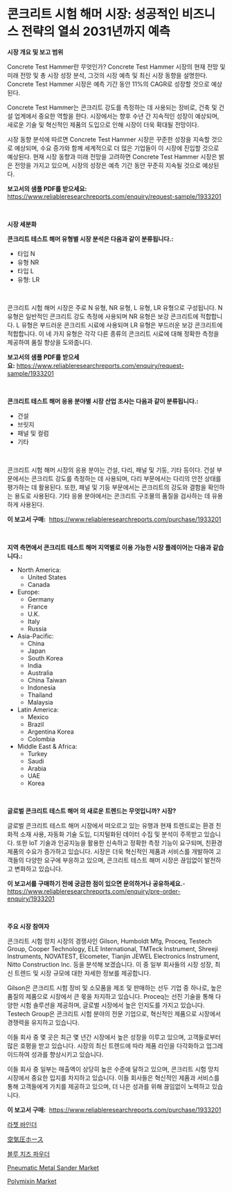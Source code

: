 <p><h1>콘크리트 시험 해머 시장: 성공적인 비즈니스 전략의 열쇠 2031년까지 예측</h1></p><p><strong>시장 개요 및 보고 범위</strong></p>
<p><p>Concrete Test Hammer란 무엇인가? Concrete Test Hammer 시장의 현재 전망 및 미래 전망 및 총 시장 성장 분석, 그것의 시장 예측 및 최신 시장 동향을 설명한다. Concrete Test Hammer 시장은 예측 기간 동안 11%의 CAGR로 성장할 것으로 예상된다.</p><p>Concrete Test Hammer는 콘크리트 강도를 측정하는 데 사용되는 장비로, 건축 및 건설 업계에서 중요한 역할을 한다. 시장에서는 향후 수년 간 지속적인 성장이 예상되며, 새로운 기술 및 혁신적인 제품의 도입으로 인해 시장이 더욱 확대될 전망이다.</p><p>시장 동향 분석에 따르면 Concrete Test Hammer 시장은 꾸준한 성장을 지속할 것으로 예상되며, 수요 증가와 함께 세계적으로 더 많은 기업들이 이 시장에 진입할 것으로 예상된다. 현재 시장 동향과 미래 전망을 고려하면 Concrete Test Hammer 시장은 밝은 전망을 가지고 있으며, 시장의 성장은 예측 기간 동안 꾸준히 지속될 것으로 예상된다.</p></p>
<p><strong>보고서의 샘플 PDF를 받으세요:</strong> <a href="https://www.reliableresearchreports.com/enquiry/request-sample/1933201">https://www.reliableresearchreports.com/enquiry/request-sample/1933201</a></p>
<p>&nbsp;</p>
<p><strong>시장 세분화</strong></p>
<p><strong>콘크리트 테스트 해머 유형별 시장 분석은 다음과 같이 분류됩니다.:</strong></p>
<p><ul><li>타입 N</li><li>유형 NR</li><li>타입 L</li><li>유형: LR</li></ul></p>
<p>&nbsp;</p>
<p><p>콘크리트 시험 해머 시장은 주로 N 유형, NR 유형, L 유형, LR 유형으로 구성됩니다. N 유형은 일반적인 콘크리트 강도 측정에 사용되며 NR 유형은 보강 콘크리트에 적합합니다. L 유형은 부드러운 콘크리트 시료에 사용되며 LR 유형은 부드러운 보강 콘크리트에 적합합니다. 이 네 가지 유형은 각각 다른 종류의 콘크리트 시료에 대해 정확한 측정을 제공하여 품질 향상을 도와줍니다.</p></p>
<p><strong>보고서의 샘플 PDF를 받으세요:</strong>&nbsp;<a href="https://www.reliableresearchreports.com/enquiry/request-sample/1933201">https://www.reliableresearchreports.com/enquiry/request-sample/1933201</a></p>
<p>&nbsp;</p>
<p><strong> 콘크리트 테스트 해머 응용 분야별 시장 산업 조사는 다음과 같이 분류됩니다.:</strong></p>
<p><ul><li>건설</li><li>브릿지</li><li>패널 및 컬럼</li><li>기타</li></ul></p>
<p>&nbsp;</p>
<p><p>콘크리트 시험 해머 시장의 응용 분야는 건설, 다리, 패널 및 기둥, 기타 등이다. 건설 부문에서는 콘크리트 강도를 측정하는 데 사용되며, 다리 부문에서는 다리의 안전 상태를 평가하는 데 활용된다. 또한, 패널 및 기둥 부문에서는 콘크리트의 강도와 결함을 확인하는 용도로 사용된다. 기타 응용 분야에서는 콘크리트 구조물의 품질을 검사하는 데 유용하게 사용된다.</p></p>
<p><strong>이 보고서 구매:</strong>&nbsp; <a href="https://www.reliableresearchreports.com/purchase/1933201">https://www.reliableresearchreports.com/purchase/1933201</a></p>
<p>&nbsp;</p>
<p><strong>지역 측면에서 콘크리트 테스트 해머 지역별로 이용 가능한 시장 플레이어는 다음과 같습니다.:</strong></p>
<p><ul>
    <li>
        North America:
        <ul>
            <li>United States</li>
            <li>Canada</li>
        </ul>
    </li>
    <li>
        Europe:
        <ul>
            <li>Germany</li>
            <li>France</li>
            <li>U.K.</li>
            <li>Italy</li>
            <li>Russia</li>
        </ul>
    </li>
    <li>
        Asia-Pacific:
        <ul>
            <li>China</li>
            <li>Japan</li>
            <li>South Korea</li>
            <li>India</li>
            <li>Australia</li>
            <li>China Taiwan</li>
            <li>Indonesia</li>
            <li>Thailand</li>
            <li>Malaysia</li>
        </ul>
    </li>
    <li>
        Latin America:
        <ul>
            <li>Mexico</li>
            <li>Brazil</li>
            <li>Argentina Korea</li>
            <li>Colombia</li>
        </ul>
    </li>
    <li>
        Middle East & Africa:
        <ul>
            <li>Turkey</li>
            <li>Saudi</li>
            <li>Arabia</li>
            <li>UAE</li>
            <li>Korea</li>
        </ul>
    </li>
    </ul></p>
<p>&nbsp;</p>
<p><strong>글로벌 콘크리트 테스트 해머 의 새로운 트렌드는 무엇입니까? 시장?</strong></p>
<p><p>글로벌 콘크리트 테스트 해머 시장에서 떠오르고 있는 유행과 현재 트렌드로는 환경 친화적 소재 사용, 자동화 기술 도입, 디지털화된 데이터 수집 및 분석이 주목받고 있습니다. 또한 IoT 기술과 인공지능을 활용한 신속하고 정확한 측정 기능이 요구되며, 친환경 제품의 수요가 증가하고 있습니다. 시장은 더욱 혁신적인 제품과 서비스를 개발하여 고객들의 다양한 요구에 부응하고 있으며, 콘크리트 테스트 해머 시장은 끊임없이 발전하고 변화하고 있습니다.</p></p>
<p><strong>이 보고서를 구매하기 전에 궁금한 점이 있으면 문의하거나 공유하세요.</strong>- <a href="https://www.reliableresearchreports.com/enquiry/pre-order-enquiry/1933201">https://www.reliableresearchreports.com/enquiry/pre-order-enquiry/1933201</a></p>
<p>&nbsp;</p>
<p><strong>주요 시장 참여자</strong></p>
<p><p>콘크리트 시험 망치 시장의 경쟁사인 Gilson, Humboldt Mfg, Proceq, Testech Group, Cooper Technology, ELE International, TMTeck Instrument, Shreeji Instruments, NOVATEST, Elcometer, Tianjin JEWEL Electronics Instrument, Nitto Construction Inc. 등을 분석해 보겠습니다. 이 중 일부 회사들의 시장 성장, 최신 트렌드 및 시장 규모에 대한 자세한 정보를 제공합니다.</p><p>Gilson은 콘크리트 시험 장비 및 소모품을 제조 및 판매하는 선두 기업 중 하나로, 높은 품질의 제품으로 시장에서 큰 몫을 차지하고 있습니다. Proceq는 선진 기술을 통해 다양한 시험 솔루션을 제공하며, 글로벌 시장에서 높은 인지도를 가지고 있습니다. Testech Group은 콘크리트 시험 분야의 전문 기업으로, 혁신적인 제품으로 시장에서 경쟁력을 유지하고 있습니다.</p><p>이들 회사 중 몇 곳은 최근 몇 년간 시장에서 높은 성장을 이루고 있으며, 고객들로부터 많은 호평을 받고 있습니다. 시장의 최신 트렌드에 따라 제품 라인을 다각화하고 업그레이드하여 성과를 향상시키고 있습니다.</p><p>이들 회사 중 일부는 매출액이 상당히 높은 수준에 달하고 있으며, 콘크리트 시험 망치 시장에서 중요한 입지를 차지하고 있습니다. 이들 회사들은 혁신적인 제품과 서비스를 통해 고객들에게 가치를 제공하고 있으며, 더 나은 성과를 위해 끊임없이 노력하고 있습니다.</p></p>
<p><strong>이 보고서 구매:</strong>&nbsp;&nbsp;<a href="https://www.reliableresearchreports.com/purchase/1933201">https://www.reliableresearchreports.com/purchase/1933201</a></p>
<p><p><a href="https://medium.com/@treyhettinger2023/%EB%9E%98%EC%B9%AB-%EB%B0%94%EC%9D%B8%EB%8D%94-%EC%8B%9C%EC%9E%A5-%EC%A0%84%EB%A7%9D-%EC%82%B0%EC%97%85-%EA%B0%9C%EC%9A%94-%EB%B0%8F-%EC%98%88%EC%B8%A1-2024%EB%85%84%EB%B6%80%ED%84%B0-2031%EB%85%84-33e0bb56e57b">라쳇 바인더</a></p><p><a href="https://medium.com/@alliegrater55/%E7%A9%BA%E6%B0%97%E3%83%9B%E3%83%BC%E3%82%B9%E5%B8%82%E5%A0%B4-%E7%AB%B6%E4%BA%89%E5%88%86%E6%9E%90-%E5%B8%82%E5%A0%B4%E5%8B%95%E5%90%91-2031%E5%B9%B4%E3%81%BE%E3%81%A7%E3%81%AE%E4%BA%88%E6%B8%AC-4a39d887cdb4">空気圧ホース</a></p><p><a href="https://medium.com/@fredajerde/quot-%EB%B8%94%EB%A3%A8-%EC%B9%98%EC%A6%88-%ED%8C%8C%EC%9A%B0%EB%8D%94-%EC%8B%9C%EC%9E%A5-%EC%A0%90%EC%9C%A0%EC%9C%A8-%EC%A7%84%ED%99%94-%EB%B0%8F-%EC%8B%9C%EC%9E%A5-%EC%84%B1%EC%9E%A5-%ED%8A%B8%EB%A0%8C%EB%93%9C-2024-2031-quot-c7d142d1ccc3">블루 치즈 파우더</a></p><p><a href="https://skillful-vermicelli-b89.notion.site/Pneumatic-Metal-Sander-Market-Size-Growth-Outlook-from-2024-to-2031-projecting-at-Market-s-Trends--6125a2061284441fbf6235eb73b2cb18">Pneumatic Metal Sander Market</a></p><p><a href="https://github.com/CliffMedina6/Market-Research-Report-List-3/blob/main/polymixin-market.md">Polymixin Market</a></p></p>
